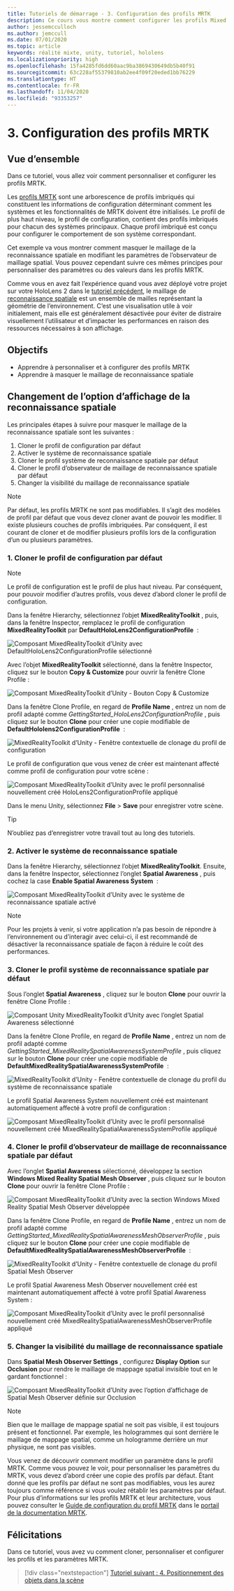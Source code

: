 ```yaml
---
title: Tutoriels de démarrage - 3. Configuration des profils MRTK
description: Ce cours vous montre comment configurer les profils Mixed Reality Toolkit (MRTK).
author: jessemcculloch
ms.author: jemccull
ms.date: 07/01/2020
ms.topic: article
keywords: réalité mixte, unity, tutoriel, hololens
ms.localizationpriority: high
ms.openlocfilehash: 15fa4285fd6dd60aac9ba3869430649db5b40f91
ms.sourcegitcommit: 63c228af55379810ab2ee4f09f20eded1bb76229
ms.translationtype: HT
ms.contentlocale: fr-FR
ms.lasthandoff: 11/04/2020
ms.locfileid: "93353257"
---
```

# <a name="3-configuring-the-mrtk-profiles"></a>3. Configuration des profils MRTK

## <a name="overview"></a>Vue d’ensemble

Dans ce tutoriel, vous allez voir comment personnaliser et configurer les profils MRTK.

Les <a href="https://microsoft.github.io/MixedRealityToolkit-Unity/Documentation/Profiles/Profiles.html" target="_blank">profils MRTK</a> sont une arborescence de profils imbriqués qui constituent les informations de configuration déterminant comment les systèmes et les fonctionnalités de MRTK doivent être initialisés. Le profil de plus haut niveau, le profil de configuration, contient des profils imbriqués pour chacun des systèmes principaux. Chaque profil imbriqué est conçu pour configurer le comportement de son système correspondant.

Cet exemple va vous montrer comment masquer le maillage de la reconnaissance spatiale en modifiant les paramètres de l’observateur de maillage spatial. Vous pouvez cependant suivre ces mêmes principes pour personnaliser des paramètres ou des valeurs dans les profils MRTK.

Comme vous en avez fait l’expérience quand vous avez déployé votre projet sur votre HoloLens 2 dans le [tutoriel précédent](mr-learning-base-02.md#congratulations), le maillage de <a href="https://microsoft.github.io/MixedRealityToolkit-Unity/Documentation/SpatialAwareness/SpatialAwarenessGettingStarted.html" target="_blank">reconnaissance spatiale</a> est un ensemble de mailles représentant la géométrie de l’environnement. C’est une visualisation utile à voir initialement, mais elle est généralement désactivée pour éviter de distraire visuellement l’utilisateur et d’impacter les performances en raison des ressources nécessaires à son affichage.

## <a name="objectives"></a>Objectifs

* Apprendre à personnaliser et à configurer des profils MRTK
* Apprendre à masquer le maillage de reconnaissance spatiale

## <a name="changing-the-spatial-awareness-display-option"></a>Changement de l’option d’affichage de la reconnaissance spatiale

Les principales étapes à suivre pour masquer le maillage de la reconnaissance spatiale sont les suivantes :

1. Cloner le profil de configuration par défaut
2. Activer le système de reconnaissance spatiale
3. Cloner le profil système de reconnaissance spatiale par défaut
4. Cloner le profil d’observateur de maillage de reconnaissance spatiale par défaut
5. Changer la visibilité du maillage de reconnaissance spatiale

> [!NOTE]
> Par défaut, les profils MRTK ne sont pas modifiables. Il s’agit des modèles de profil par défaut que vous devez cloner avant de pouvoir les modifier. Il existe plusieurs couches de profils imbriquées. Par conséquent, il est courant de cloner et de modifier plusieurs profils lors de la configuration d’un ou plusieurs paramètres.

### <a name="1-clone-the-default-configuration-profile"></a>1. Cloner le profil de configuration par défaut

> [!NOTE]
> Le profil de configuration est le profil de plus haut niveau. Par conséquent, pour pouvoir modifier d’autres profils, vous devez d’abord cloner le profil de configuration.

Dans la fenêtre Hierarchy, sélectionnez l’objet **MixedRealityToolkit** , puis, dans la fenêtre Inspector, remplacez le profil de configuration **MixedRealityToolkit** par **DefaultHoloLens2ConfigurationProfile**  :

![Composant MixedRealityToolkit d’Unity avec DefaultHoloLens2ConfigurationProfile sélectionné](images/mr-learning-base/base-03-section1-step1-1.png)

Avec l’objet **MixedRealityToolkit** sélectionné, dans la fenêtre Inspector, cliquez sur le bouton **Copy & Customize** pour ouvrir la fenêtre Clone Profile :

![Composant MixedRealityToolkit d’Unity - Bouton Copy & Customize](images/mr-learning-base/base-03-section1-step1-2.png)

Dans la fenêtre Clone Profile, en regard de **Profile Name** , entrez un nom de profil adapté comme _GettingStarted_HoloLens2ConfigurationProfile_ , puis cliquez sur le bouton **Clone** pour créer une copie modifiable de **DefaultHololens2ConfigurationProfile**  :

![MixedRealityToolkit d’Unity - Fenêtre contextuelle de clonage du profil de configuration](images/mr-learning-base/base-03-section1-step1-3.png)

Le profil de configuration que vous venez de créer est maintenant affecté comme profil de configuration pour votre scène :

![Composant MixedRealityToolkit d’Unity avec le profil personnalisé nouvellement créé HoloLens2ConfigurationProfile appliqué](images/mr-learning-base/base-03-section1-step1-4.png)

Dans le menu Unity, sélectionnez **File** > **Save** pour enregistrer votre scène.

> [!TIP]
> N’oubliez pas d’enregistrer votre travail tout au long des tutoriels.

### <a name="2-enable-the-spatial-awareness-system"></a>2. Activer le système de reconnaissance spatiale

Dans la fenêtre Hierarchy, sélectionnez l’objet **MixedRealityToolkit**. Ensuite, dans la fenêtre Inspector, sélectionnez l’onglet **Spatial Awareness** , puis cochez la case **Enable Spatial Awareness System**  :

![Composant MixedRealityToolkit d’Unity avec le système de reconnaissance spatiale activé](images/mr-learning-base/base-03-section1-step2-1.png)

> [!NOTE]
> Pour les projets à venir, si votre application n’a pas besoin de répondre à l’environnement ou d’interagir avec celui-ci, il est recommandé de désactiver la reconnaissance spatiale de façon à réduire le coût des performances.

### <a name="3-clone-the-default-spatial-awareness-system-profile"></a>3. Cloner le profil système de reconnaissance spatiale par défaut

Sous l’onglet **Spatial Awareness** , cliquez sur le bouton **Clone** pour ouvrir la fenêtre Clone Profile :

![Composant Unity MixedRealityToolkit d’Unity avec l’onglet Spatial Awareness sélectionné](images/mr-learning-base/base-03-section1-step3-1.png)

Dans la fenêtre Clone Profile, en regard de **Profile Name** , entrez un nom de profil adapté comme _GettingStarted_MixedRealitySpatialAwarenessSystemProfile_ , puis cliquez sur le bouton **Clone** pour créer une copie modifiable de **DefaultMixedRealitySpatialAwarenessSystemProfile**  :

![MixedRealityToolkit d’Unity - Fenêtre contextuelle de clonage du profil du système de reconnaissance spatiale](images/mr-learning-base/base-03-section1-step3-2.png)

Le profil Spatial Awareness System nouvellement créé est maintenant automatiquement affecté à votre profil de configuration :

![Composant MixedRealityToolkit d’Unity avec le profil personnalisé nouvellement créé MixedRealitySpatialAwarenessSystemProfile appliqué](images/mr-learning-base/base-03-section1-step3-3.png)

### <a name="4-clone-the-default-spatial-awareness-mesh-observer-profile"></a>4. Cloner le profil d’observateur de maillage de reconnaissance spatiale par défaut

Avec l’onglet **Spatial Awareness** sélectionné, développez la section **Windows Mixed Reality Spatial Mesh Observer** , puis cliquez sur le bouton **Clone** pour ouvrir la fenêtre Clone Profile :

![Composant MixedRealityToolkit d’Unity avec la section Windows Mixed Reality Spatial Mesh Observer développée](images/mr-learning-base/base-03-section1-step4-1.png)

Dans la fenêtre Clone Profile, en regard de **Profile Name** , entrez un nom de profil adapté comme _GettingStarted_MixedRealitySpatialAwarenessMeshObserverProfile_ , puis cliquez sur le bouton **Clone** pour créer une copie modifiable de **DefaultMixedRealitySpatialAwarenessMeshObserverProfile**  :

![MixedRealityToolkit d’Unity - Fenêtre contextuelle de clonage du profil Spatial Mesh Observer](images/mr-learning-base/base-03-section1-step4-2.png)

Le profil Spatial Awareness Mesh Observer nouvellement créé est maintenant automatiquement affecté à votre profil Spatial Awareness System :

![Composant MixedRealityToolkit d’Unity avec le profil personnalisé nouvellement créé MixedRealitySpatialAwarenessMeshObserverProfile appliqué](images/mr-learning-base/base-03-section1-step4-3.png)

### <a name="5-change-the-visibility-of-the-spatial-awareness-mesh"></a>5. Changer la visibilité du maillage de reconnaissance spatiale

Dans **Spatial Mesh Observer Settings** , configurez **Display Option** sur **Occlusion** pour rendre le maillage de mappage spatial invisible tout en le gardant fonctionnel :

![Composant MixedRealityToolkit d’Unity avec l’option d’affichage de Spatial Mesh Observer définie sur Occlusion](images/mr-learning-base/base-03-section1-step5-1.png)

> [!NOTE]
> Bien que le maillage de mappage spatial ne soit pas visible, il est toujours présent et fonctionnel. Par exemple, les hologrammes qui sont derrière le maillage de mappage spatial, comme un hologramme derrière un mur physique, ne sont pas visibles.

Vous venez de découvrir comment modifier un paramètre dans le profil MRTK. Comme vous pouvez le voir, pour personnaliser les paramètres du MRTK, vous devez d’abord créer une copie des profils par défaut. Étant donné que les profils par défaut ne sont pas modifiables, vous les aurez toujours comme référence si vous voulez rétablir les paramètres par défaut. Pour plus d’informations sur les profils MRTK et leur architecture, vous pouvez consulter le [Guide de configuration du profil MRTK](https://microsoft.github.io/MixedRealityToolkit-Unity/Documentation/MixedRealityConfigurationGuide.html) dans le [portail de la documentation MRTK](https://microsoft.github.io/MixedRealityToolkit-Unity/README.html).

## <a name="congratulations"></a>Félicitations

Dans ce tutoriel, vous avez vu comment cloner, personnaliser et configurer les profils et les paramètres MRTK.

> [!div class="nextstepaction"]
> [Tutoriel suivant : 4. Positionnement des objets dans la scène](mr-learning-base-04.md)
